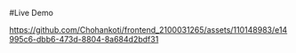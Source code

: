 #Live Demo

https://github.com/Chohankoti/frontend_2100031265/assets/110148983/e14995c6-dbb6-473d-8804-8a684d2bdf31


